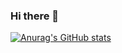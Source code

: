 ### Hi there 👋

[![Anurag's GitHub stats](https://github-readme-stats.vercel.app/api?username=1wku)](https://github.com/anuraghazra/github-readme-stats)
